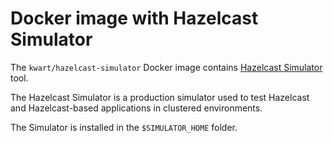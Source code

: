 # Docker image with Hazelcast Simulator

The `kwart/hazelcast-simulator` Docker image contains [Hazelcast Simulator](https://github.com/hazelcast/hazelcast-simulator) tool.

The Hazelcast Simulator is a production simulator used to test Hazelcast and Hazelcast-based applications in clustered environments.

The Simulator is installed in the `$SIMULATOR_HOME` folder.
